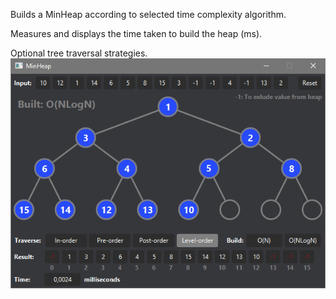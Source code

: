 Builds a MinHeap according to selected time complexity algorithm. 

Measures and displays the time taken to build the heap (ms).

Optional tree traversal strategies.
<img src="./image.png " width="650">
